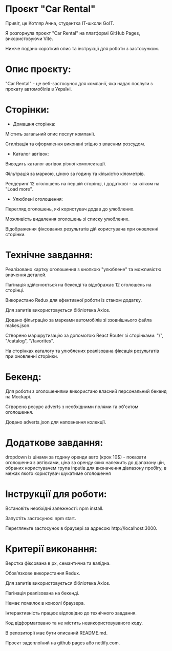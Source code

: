 # Проєкт "Car Rental"

Привіт, це Котляр Анна, студентка ІТ-школи GoIT. 

Я розгорнула проєкт "Car Rental" на платформі GitHub Pages, використовуючи Vite. 

Нижче подано короткий опис та інструкції для роботи з застосунком.


# Опис проєкту:

"Car Rental" - це веб-застосунок для компанії, яка надає послуги з прокату автомобілів в Україні. 


# Сторінки:

- Домашня сторінка:

Містить загальний опис послуг компанії.

Стилізація та оформлення виконані згідно з власним розсудом.

- Каталог автівок:

Виводить каталог автівок різної комплектації.

Фільтрація за маркою, ціною за годину та кількістю кілометрів.

Рендеринг 12 оголошень на першій сторінці, і додаткові - за кліком на "Load more".

- Улюблені оголошення:

Перегляд оголошень, які користувач додав до улюблених.

Можливість видалення оголошень зі списку улюблених.

Відображення фіксованих результатів дій користувача при оновленні сторінки.


# Технічне завдання:

Реалізовано картку оголошення з кнопкою "улюблене" та можливістю вивчення деталей.

Пагінація здійснюється на бекенді та відображає 12 оголошень на сторінці.

Використано Redux для ефективної роботи із станом додатку.

Для запитів використовується бібліотека Axios.

Додано фільтрацію за марками автомобілів зі ззовнішнього файла makes.json.

Створено маршрутизацію за допомогою React Router зі сторінками: "/", "/catalog", "/favorites".

На сторінках каталогу та улюблених реалізована фіксація результатів при оновленні сторінки.


# Бекенд:

Для роботи з оголошеннями використано власний персональний бекенд на Mockapi.

Створено ресурс adverts з необхідними полями та об'єктом оголошення.

Додано adverts.json для наповнення колекції.


# Додаткове завдання:

dropdown із цінами за годину оренди авто (крок 10$) - показати оголошення з автівками, ціна за оренду яких належить до діапазону цін, обраних користувачем
група inputів для визначення діапазону пробігу, в межах якого користувач шукатиме оголошення


# Інструкції для роботи:

Встановіть необхідні залежності: npm install.

Запустіть застосунок: npm start.

Перегляньте застосунок в браузері за адресою http://localhost:3000.


# Критерії виконання:

Верстка фіксована в рх, семантична та валідна.

Обов’язкове використання Redux.

Для запитів використовується бібліотека Axios.

Пагінація реалізована на бекенді.

Немає помилок в консолі браузера.

Інтерактивність працює відповідно до технічного завдання.

Код відформатовано та не містить невикористовуваного коду.

В репозиторії має бути описаний README.md.

Проєкт задеплоїний на github pages або netlify.com.
